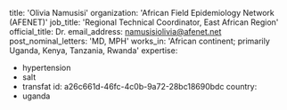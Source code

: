 title: 'Olivia Namusisi'
organization: 'African Field Epidemiology Network (AFENET)'
job_title: 'Regional Technical Coordinator, East African Region'
official_title: Dr.
email_address: namusisiolivia@afenet.net
post_nominal_letters: 'MD, MPH'
works_in: 'African continent; primarily Uganda, Kenya, Tanzania, Rwanda'
expertise:
  - hypertension
  - salt
  - transfat
id: a26c661d-46fc-4c0b-9a72-28bc18690bdc
country:
  - uganda
